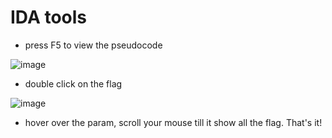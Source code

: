 # IDA tools
- press F5 to view the pseudocode

![image](https://user-images.githubusercontent.com/59368650/172771887-c67569e8-34ec-4296-a686-55bebe247aec.png)

- double click on the flag

![image](https://user-images.githubusercontent.com/59368650/172772013-df84a600-fba2-42c0-805c-f90ad9526cd6.png)

- hover over the param, scroll your mouse till it show all the flag. That's it!

